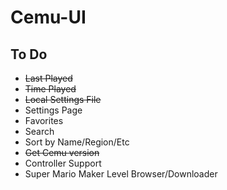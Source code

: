 # Cemu-UI

## To Do
- ~~Last Played~~
- ~~Time Played~~
- ~~Local Settings File~~
- Settings Page
- Favorites
- Search
- Sort by Name/Region/Etc
- ~~Get Cemu version~~
- Controller Support
- Super Mario Maker Level Browser/Downloader
